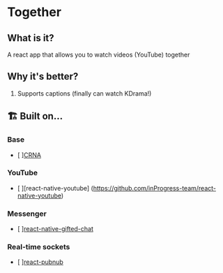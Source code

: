 # Together
## What is it?
A react app that allows you to watch videos (YouTube) together

## Why it's better?
1. Supports captions (finally can watch KDrama!)
## 🏗 Built on...

### Base
- [ ][CRNA](https://github.com/react-community/create-react-native-app)

### YouTube
- [ ][react-native-youtube] (https://github.com/inProgress-team/react-native-youtube)

### Messenger
- [ ][react-native-gifted-chat](https://github.com/FaridSafi/react-native-gifted-chat)

### Real-time sockets
- [ ][react-pubnub](https://github.com/pubnub/react)